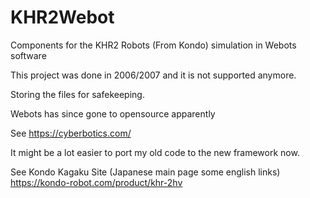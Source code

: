 # KHR2Webot

Components for the KHR2 Robots (From Kondo) simulation in Webots software

This project was done in 2006/2007 and it is not supported anymore.

Storing the files for safekeeping.

Webots has since gone to opensource apparently

See https://cyberbotics.com/

It might be a lot easier to port my old code to the new framework now.

See Kondo Kagaku Site (Japanese main page some english links)
https://kondo-robot.com/product/khr-2hv

